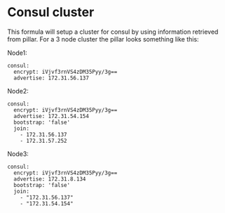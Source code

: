 # Consul cluster

This formula will setup a cluster for consul by using information retrieved from pillar.
For a 3 node cluster the pillar looks something like this:


Node1:
```
consul:
  encrypt: iVjvf3rnVS4zDM35Pyy/3g==
  advertise: 172.31.56.137
```

Node2:
```
consul:
  encrypt: iVjvf3rnVS4zDM35Pyy/3g==
  advertise: 172.31.54.154
  bootstrap: 'false'
  join:
    - 172.31.56.137
    - 172.31.57.252
```

Node3:
```
consul:
  encrypt: iVjvf3rnVS4zDM35Pyy/3g==
  advertise: 172.31.8.134
  bootstrap: 'false'
  join:
    - "172.31.56.137"
    - "172.31.54.154"
```
